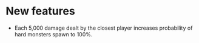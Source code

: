 # New features
* Each 5,000 damage dealt by the closest player increases probability of hard monsters spawn to 100%.
